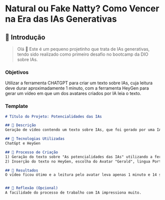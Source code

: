 # Natural ou Fake Natty? Como Vencer na Era das IAs Generativas

## 🚀 Introdução

> Olá 👀
Este é um pequeno projetinho que trata de IAs generativas, tendo sido realizado como primeiro desafio no bootcamp da DIO sobre IAs.

### Objetivos
Utilizar a ferramenta CHATGPT para criar um texto sobre IAs, cuja leitura deve durar aproximadamente 1 minuto, com a ferramenta HeyGen para gerar um vídeo em que um dos avatares criados por IA leia o texto.
   
### Template

```markdown
# Título do Projeto: Potencialidades das IAs

## 📒 Descrição
Geração de vídeo contendo um texto sobre IAs, que foi gerado por uma IAs, lido por um avatar criado por uma IA.

## 🤖 Tecnologias Utilizadas
ChatGpt e HeyGen

## 🧐 Processo de Criação
1) Geração do texto sobre "As potencialidades das IAs" utilizando a ferramenta CHATGPT", com parãmetro de 10 linhas, tamanho que lido levaria aproximadamente 1 minuto.
2) Inserção do texto no HeyGen, escolha do Avatar "Gerald", lingua Portuguese, gravação do vídeo e download.

## 🚀 Resultados
O vídeo ficou ótimo e a leitura pelo avatar leva apenas 1 minuto e 14 segundos.


## 💭 Reflexão (Opcional)
A facilidade do processo de trabalho com IA impressiona muito.




